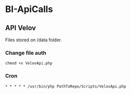 # BI-ApiCalls

## API Velov
Files stored on /data folder.

### Change file auth
`chmod +x VelovApi.php`

### Cron
`* * * * * /usr/bin/php PathToRepo/Scripts/VelovApi.php`
